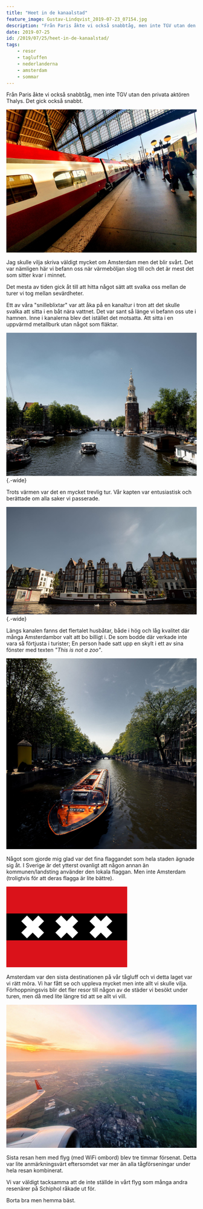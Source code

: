 ```yaml
---
title: "Heet in de kanaalstad"
feature_image: Gustav-Lindqvist_2019-07-23_07154.jpg
description: "Från Paris åkte vi också snabbtåg, men inte TGV utan den privata aktören Thalys. Det gick också snabbt."
date: 2019-07-25
id: /2019/07/25/heet-in-de-kanaalstad/
tags:
    - resor
    - tagluffen
    - nederlanderna
    - amsterdam
    - sommar
---
```


Från Paris åkte vi också snabbtåg, men inte TGV utan den privata aktören Thalys. Det gick också snabbt.

![Ett röd-vitt tåg från Thalys på en tågstation.](20190723_070322-2-1.jpg)

Jag skulle vilja skriva väldigt mycket om Amsterdam men det blir svårt. Det var nämligen här vi befann oss när värmeböljan slog till och det är mest det som sitter kvar i minnet.

Det mesta av tiden gick åt till att hitta något sätt att svalka oss mellan de turer vi tog mellan sevärdheter.

Ett av våra "snilleblixtar" var att åka på en kanaltur i tron att det skulle svalka att sitta i en båt nära vattnet. Det var sant så länge vi befann oss ute i hamnen. Inne i kanalerna blev det istället det motsatta. Att sitta i en uppvärmd metallburk utan något som fläktar.

![En av kanalerna i Amsterdam med en ensam båt på. Längre bort i bilden syns ett högt torn och en bro.](Gustav-Lindqvist_2019-07-23_07154.jpg){.-wide}

Trots värmen var det en mycket trevlig tur. Vår kapten var entusiastisk och berättade om alla saker vi passerade.

![De lutande husen i Amsterdam](Gustav-Lindqvist_2019-07-23_07173.jpg "Lutande husen i Amsterdam"){.-wide}

Längs kanalen fanns det flertalet husbåtar, både i hög och låg kvalitet där många Amsterdambor valt att bo billigt i. De som bodde där verkade inte vara så förtjusta i turister; En person hade satt upp en skylt i ett av sina fönster med texten _"This is not a zoo"_.

![En kanal med en orange kanalbåt på.](Gustav-Lindqvist_2019-07-24_07205.jpg)

Något som gjorde mig glad var det fina flaggandet som hela staden ägnade sig åt. I Sverige är det ytterst ovanligt att någon annan än kommunen/landsting använder den lokala flaggan. Men inte Amsterdam (troligtvis för att deras flagga är lite bättre).

![En flagga uppdelad i tre horisontella linjer, den översta och undre är röda och mittenlinjen är svart. På mittenlinjen är det placerat tre vita kors som är roterade 45 grader i en linje.](320px-Flag_of_Amsterdam.svg.png "Amsterdams flagga")

Amsterdam var den sista destinationen på vår tågluff och vi detta laget var vi rätt möra. Vi har fått se och uppleva mycket men inte allt vi skulle vilja. Förhoppningsvis blir det fler resor till någon av de städer vi besökt under turen, men då med lite längre tid att se allt vi vill.

![Ett landskap med en stad sett från hög höjd från ett flygplan. På vänstra sidan av bilden syns delar av flygplansvingen.](20190724_213623-2.jpg)

Sista resan hem med flyg (med WiFi ombord) blev tre timmar försenat. Detta var lite anmärkningsvärt eftersomdet var mer än alla tågförseningar under hela resan kombinerat.

Vi var väldigt tacksamma att de inte ställde in vårt flyg som många andra resenärer på Schiphol råkade ut för.

Borta bra men hemma bäst.
